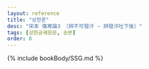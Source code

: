```yaml
---
layout: reference
title: "상한론"
desc: "宋本 傷寒論3 〔辨不可發汗 ∽ 辨發汗吐下後〕"
tags: [상한금궤원문, 송본]
order: 8
---
```


{% include bookBody/SSG.md %}
